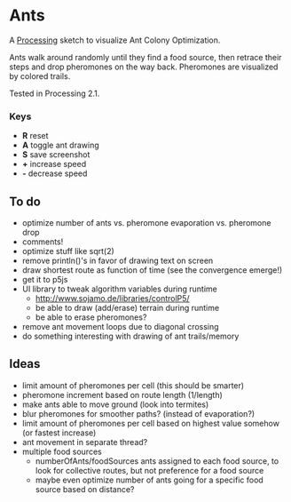 # Ants

A [Processing](http://processing.org) sketch to visualize Ant Colony Optimization.

Ants walk around randomly until they find a food source, then retrace their steps and drop pheromones on the way back. Pheromones are visualized by colored trails.

Tested in Processing 2.1.

### Keys

- **R** reset
- **A** toggle ant drawing
- **S** save screenshot
- **+** increase speed
- **-** decrease speed

## To do

- optimize number of ants vs. pheromone evaporation vs. pheromone drop
- comments!
- optimize stuff like sqrt(2)
- remove println()'s in favor of drawing text on screen
- draw shortest route as function of time (see the convergence emerge!)
- get it to p5js
- UI library to tweak algorithm variables during runtime
  - <http://www.sojamo.de/libraries/controlP5/>
  - be able to draw (add/erase) terrain during runtime
  - be able to erase pheromones?
- remove ant movement loops due to diagonal crossing
- do something interesting with drawing of ant trails/memory


## Ideas

- limit amount of pheromones per cell (this should be smarter)
- pheromone increment based on route length (1/length)
- make ants able to move ground (look into termites)
- blur pheromones for smoother paths? (instead of evaporation?)
- limit amount of pheromones per cell based on highest value somehow (or fastest increase)
- ant movement in separate thread?
- multiple food sources
  - numberOfAnts/foodSources ants assigned to each food source, to look for collective routes, but not preference for a food source
  - maybe even optimize number of ants going for a specific food source based on distance?